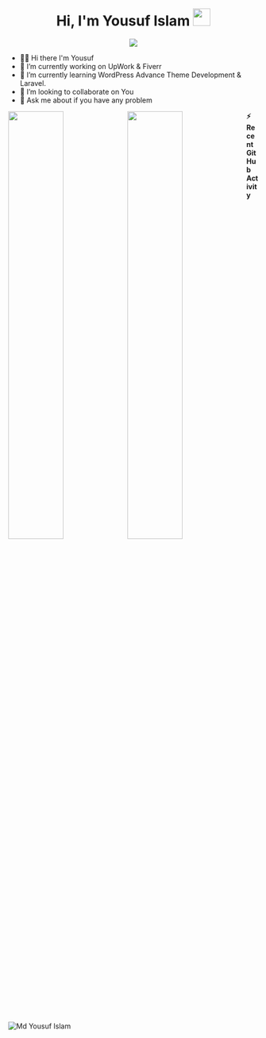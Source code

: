 <h1 align="center">Hi, I'm Yousuf Islam <img src="https://media.giphy.com/media/hvRJCLFzcasrR4ia7z/giphy.gif" width="35"></h1>
<p align="center" text-align="center">
  <img margin="0 auto" src="http://readme-typing-svg.herokuapp.com?lines=I'm+React+JS+and+WordPress+FrontEnd" />
</p>

- 👋🏻 Hi there I'm Yousuf 
- 🔭 I’m currently working on UpWork & Fiverr
- 🌱 I’m currently learning WordPress Advance Theme Development & Laravel. 
- 👯 I’m looking to collaborate on You
- 💬 Ask me about if you have any problem

<img align="left" width="47%" src="https://github-readme-stats.vercel.app/api?username=yousufislamme&show_icons=true&theme=radical"/>
<img align="left" width="47%" src="https://github-readme-stats.vercel.app/api/top-langs/?username=yousufislamme&layout=compact"/>
 <summary><b>⚡ Recent GitHub Activity</b></summary>
  <br/>
   <img alt="Md Yousuf Islam" src="https://activity-graph.herokuapp.com/graph?username=yousufislamme&custom_title=Samer%27s%20Contribution%20Graph&theme=react-dark" />
  <br/>

